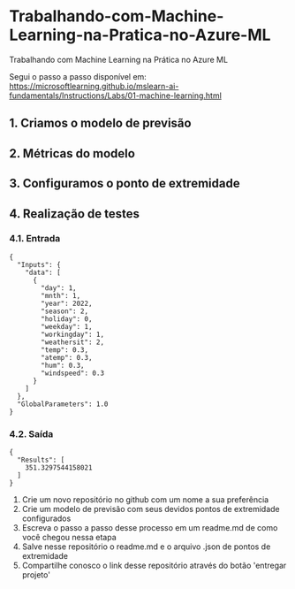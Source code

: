 # Trabalhando-com-Machine-Learning-na-Pratica-no-Azure-ML
Trabalhando com Machine Learning na Prática no Azure ML

Segui o passo a passo disponível em: https://microsoftlearning.github.io/mslearn-ai-fundamentals/Instructions/Labs/01-machine-learning.html

## 1. Criamos o modelo de previsão

## 2. Métricas do modelo

## 3. Configuramos o ponto de extremidade

## 4. Realização de testes

### 4.1. Entrada
```
{
  "Inputs": { 
    "data": [
      {
        "day": 1,
        "mnth": 1,   
        "year": 2022,
        "season": 2,
        "holiday": 0,
        "weekday": 1,
        "workingday": 1,
        "weathersit": 2, 
        "temp": 0.3, 
        "atemp": 0.3,
        "hum": 0.3,
        "windspeed": 0.3 
      }
    ]    
  },   
  "GlobalParameters": 1.0
}
```

### 4.2. Saída
```
{
  "Results": [
    351.3297544158021
  ]
}
```

1. Crie um novo repositório no github com um nome a sua preferência
2. Crie um modelo de previsão com seus devidos pontos de extremidade configurados
3. Escreva o passo a passo desse processo em um readme.md de como você chegou nessa etapa
4. Salve nesse repositório o readme.md e o arquivo .json de pontos de extremidade
5. Compartilhe conosco o link desse repositório através do botão 'entregar projeto'
